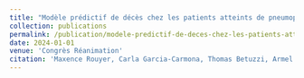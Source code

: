 ```yaml
---
title: "Modèle prédictif de décès chez les patients atteints de pneumopathie à COVID-19 grave en unité de soins continus"
collection: publications
permalink: /publication/modele-predictif-de-deces-chez-les-patients-atteints-de-pneumopathie-a-covid-19-grave-en-unite-de-so
date: 2024-01-01
venue: 'Congrès Réanimation'
citation: 'Maxence Rouyer, Carla Garcia-Carmona, Thomas Betuzzi, Armel Fred Bomgni, Stéphanie Delorme, Amélie Bruant, Simon Bourcier, Sébastien Jochmans, Mehran Monchi, Sylvain Diamantis, François Delbot, Thibault Anani, Adeline Truan. "Modèle prédictif de décès chez les patients atteints de pneumopathie à COVID-19 grave en unité de soins continus". Congrès Réanimation, 2024.'
---
```

